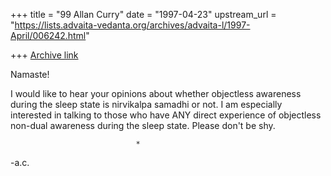 +++
title = "99 Allan Curry"
date = "1997-04-23"
upstream_url = "https://lists.advaita-vedanta.org/archives/advaita-l/1997-April/006242.html"

+++
[Archive link](https://lists.advaita-vedanta.org/archives/advaita-l/1997-April/006242.html)

Namaste!

I would like to hear your opinions about whether objectless awareness
during the sleep state is nirvikalpa samadhi or not. I am especially
interested in talking to those who have ANY direct experience of
objectless non-dual awareness during the sleep state. Please don't be shy.

                                *
-a.c.

